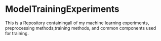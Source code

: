 # ModelTrainingExperiments

This is a Repository containingall of my machine learning experiments, preprocessing methods,training methods, and common components used for training. 